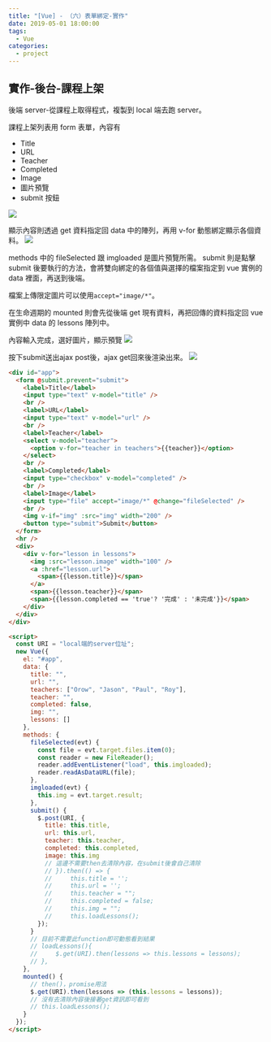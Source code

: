 ```yaml
---
title: "[Vue] - （六）表單綁定-實作"
date: 2019-05-01 18:00:00
tags:
  - Vue
categories:
  - project
---
```


## 實作-後台-課程上架

後端 server-從課程上取得程式，複製到 local 端去跑 server。

課程上架列表用 form 表單，內容有

- Title
- URL
- Teacher
- Completed
- Image
- 圖片預覽
- submit 按鈕

![](https://i.imgur.com/Yv7Aqp1.png)

顯示內容則透過 get 資料指定回 data 中的陣列，再用 v-for 動態綁定顯示各個資料。
![](https://i.imgur.com/zeMEgtH.png)

methods 中的 fileSelected 跟 imgloaded 是圖片預覽所需。
submit 則是點擊 submit 後要執行的方法，會將雙向綁定的各個值與選擇的檔案指定到 vue 實例的 data 裡面，再送到後端。

檔案上傳限定圖片可以使用`accept="image/*"`。

在生命週期的 mounted 則會先從後端 get 現有資料，再把回傳的資料指定回 vue 實例中 data 的 lessons 陣列中。

內容輸入完成，選好圖片，顯示預覽
![](https://i.imgur.com/IdmBsBm.png)


按下submit送出ajax post後，ajax get回來後渲染出來。
![](https://i.imgur.com/w19Z6eG.png)


```html
<div id="app">
  <form @submit.prevent="submit">
    <label>Title</label>
    <input type="text" v-model="title" />
    <br />
    <label>URL</label>
    <input type="text" v-model="url" />
    <br />
    <label>Teacher</label>
    <select v-model="teacher">
      <option v-for="teacher in teachers">{{teacher}}</option>
    </select>
    <br />
    <label>Completed</label>
    <input type="checkbox" v-model="completed" />
    <br />
    <label>Image</label>
    <input type="file" accept="image/*" @change="fileSelected" />
    <br />
    <img v-if="img" :src="img" width="200" />
    <button type="submit">Submit</button>
  </form>
  <hr />
  <div>
    <div v-for="lesson in lessons">
      <img :src="lesson.image" width="100" />
      <a :href="lesson.url">
        <span>{{lesson.title}}</span>
      </a>
      <span>{{lesson.teacher}}</span>
      <span>{{lesson.completed == 'true'? '完成' : '未完成'}}</span>
    </div>
  </div>
</div>

<script>
  const URI = "local端的server位址";
  new Vue({
    el: "#app",
    data: {
      title: "",
      url: "",
      teachers: ["Orow", "Jason", "Paul", "Roy"],
      teacher: "",
      completed: false,
      img: "",
      lessons: []
    },
    methods: {
      fileSelected(evt) {
        const file = evt.target.files.item(0);
        const reader = new FileReader();
        reader.addEventListener("load", this.imgloaded);
        reader.readAsDataURL(file);
      },
      imgloaded(evt) {
        this.img = evt.target.result;
      },
      submit() {
        $.post(URI, {
          title: this.title,
          url: this.url,
          teacher: this.teacher,
          completed: this.completed,
          image: this.img
          // 這邊不需要then去清除內容，在submit後會自己清除
          // }).then(() => {
          //     this.title = '';
          //     this.url = '';
          //     this.teacher = "";
          //     this.completed = false;
          //     this.img = "";
          //     this.loadLessons();
        });
      }
      // 目前不需要此function即可動態看到結果
      // loadLessons(){
      //     $.get(URI).then(lessons => this.lessons = lessons);
      // },
    },
    mounted() {
      // then()，promise用法
      $.get(URI).then(lessons => (this.lessons = lessons));
      // 沒有去清除內容後接著get資訊即可看到
      // this.loadLessons();
    }
  });
</script>
```